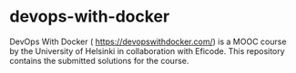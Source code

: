 # devops-with-docker
DevOps With Docker ( https://devopswithdocker.com/) is a MOOC course by the University of Helsinki in collaboration with Eficode. This repository contains the submitted solutions for the course.
